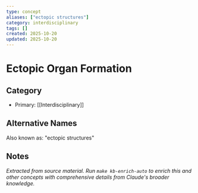 ```yaml
---
type: concept
aliases: ["ectopic structures"]
category: interdisciplinary
tags: []
created: 2025-10-20
updated: 2025-10-20
---
```


# Ectopic Organ Formation

## Category

- Primary: [[Interdisciplinary]]

## Alternative Names

Also known as: "ectopic structures"

## Notes

*Extracted from source material. Run `make kb-enrich-auto` to enrich this and other concepts with comprehensive details from Claude's broader knowledge.*
